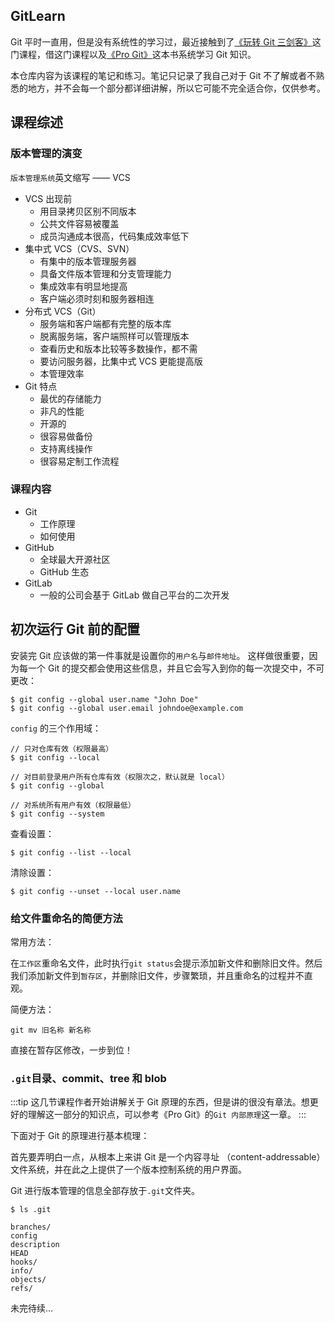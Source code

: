 ## GitLearn

Git 平时一直用，但是没有系统性的学习过，最近接触到了[《玩转 Git 三剑客》](https://time.geekbang.org/course/intro/145?code=o9e8mlOfOwtb-R97tPjzT2oifElj8ToMC7H2CDYtWOQ%3D&amp%3Bamp%3Butm_term=SPoster)这门课程，借这门课程以及[《Pro Git》](https://git-scm.com/book/zh/v2)这本书系统学习 Git 知识。

本仓库内容为该课程的笔记和练习。笔记只记录了我自己对于 Git 不了解或者不熟悉的地方，并不会每一个部分都详细讲解，所以它可能不完全适合你，仅供参考。

## 课程综述

### 版本管理的演变

`版本管理系统`英文缩写 —— VCS

- VCS 出现前
	- ⽤⽬录拷⻉区别不同版本
	- 公共⽂件容易被覆盖
	- 成员沟通成本很⾼，代码集成效率低下
- 集中式 VCS（CVS、SVN）
	- 有集中的版本管理服务器
	- 具备⽂件版本管理和分⽀管理能⼒
	- 集成效率有明显地提⾼
	- 客户端必须时刻和服务器相连
- 分布式 VCS（Git）
	- 服务端和客户端都有完整的版本库
	- 脱离服务端，客户端照样可以管理版本
	- 查看历史和版本⽐较等多数操作，都不需
	- 要访问服务器，⽐集中式 VCS 更能提⾼版
	- 本管理效率
- Git 特点
	- 最优的存储能⼒
	- ⾮凡的性能
	- 开源的
	- 很容易做备份
	- ⽀持离线操作
	- 很容易定制⼯作流程

### 课程内容

- Git
	- 工作原理
	- 如何使用
- GitHub
	- 全球最大开源社区
	- GitHub 生态
- GitLab
	- 一般的公司会基于 GitLab 做自己平台的二次开发


## 初次运行 Git 前的配置

安装完 Git 应该做的第一件事就是设置你的`用户名`与`邮件地址`。 这样做很重要，因为每一个 Git 的提交都会使用这些信息，并且它会写入到你的每一次提交中，不可更改：

```
$ git config --global user.name "John Doe"
$ git config --global user.email johndoe@example.com
```

`config` 的三个作用域：

```
// 只对仓库有效（权限最高）
$ git config --local

// 对目前登录用户所有仓库有效（权限次之，默认就是 local）
$ git config --global

// 对系统所有用户有效（权限最低）
$ git config --system
```

查看设置：

```
$ git config --list --local
```

清除设置：

```
$ git config --unset --local user.name
```

### 给文件重命名的简便方法

常用方法：

在`工作区`重命名文件，此时执行`git status`会提示添加新文件和删除旧文件。然后我们添加新文件到`暂存区`，并删除旧文件，步骤繁琐，并且重命名的过程并不直观。

简便方法：

```
git mv 旧名称 新名称
```

直接在暂存区修改，一步到位！

### `.git`目录、commit、tree 和 blob

:::tip
这几节课程作者开始讲解关于 Git 原理的东西，但是讲的很没有章法。想更好的理解这一部分的知识点，可以参考《Pro Git》的`Git 内部原理`这一章。
:::

下面对于 Git 的原理进行基本梳理：

首先要弄明白一点，从根本上来讲 Git 是一个内容寻址
（content-addressable）文件系统，并在此之上提供了一个版本控制系统的用户界面。

Git 进行版本管理的信息全部存放于`.git`文件夹。

```
$ ls .git

branches/
config
description
HEAD
hooks/
info/
objects/
refs/
```


未完待续...
